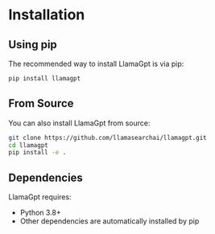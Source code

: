 # Installation

## Using pip

The recommended way to install LlamaGpt is via pip:

```bash
pip install llamagpt
```

## From Source

You can also install LlamaGpt from source:

```bash
git clone https://github.com/llamasearchai/llamagpt.git
cd llamagpt
pip install -e .
```

## Dependencies

LlamaGpt requires:

- Python 3.8+
- Other dependencies are automatically installed by pip
